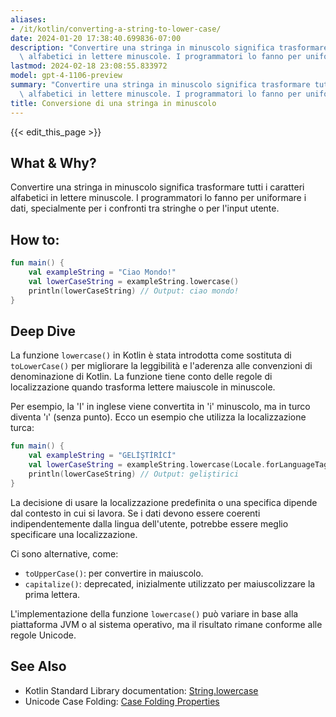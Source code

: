 ```yaml
---
aliases:
- /it/kotlin/converting-a-string-to-lower-case/
date: 2024-01-20 17:38:40.699836-07:00
description: "Convertire una stringa in minuscolo significa trasformare tutti i caratteri\
  \ alfabetici in lettere minuscole. I programmatori lo fanno per uniformare i\u2026"
lastmod: 2024-02-18 23:08:55.833972
model: gpt-4-1106-preview
summary: "Convertire una stringa in minuscolo significa trasformare tutti i caratteri\
  \ alfabetici in lettere minuscole. I programmatori lo fanno per uniformare i\u2026"
title: Conversione di una stringa in minuscolo
---
```


{{< edit_this_page >}}

## What & Why?
Convertire una stringa in minuscolo significa trasformare tutti i caratteri alfabetici in lettere minuscole. I programmatori lo fanno per uniformare i dati, specialmente per i confronti tra stringhe o per l'input utente.

## How to:
```kotlin
fun main() {
    val exampleString = "Ciao Mondo!"
    val lowerCaseString = exampleString.lowercase()
    println(lowerCaseString) // Output: ciao mondo!
}
```

## Deep Dive
La funzione `lowercase()` in Kotlin è stata introdotta come sostituta di `toLowerCase()` per migliorare la leggibilità e l'aderenza alle convenzioni di denominazione di Kotlin. La funzione tiene conto delle regole di localizzazione quando trasforma lettere maiuscole in minuscole.

Per esempio, la 'I' in inglese viene convertita in 'i' minuscolo, ma in turco diventa 'ı' (senza punto). Ecco un esempio che utilizza la localizzazione turca:

```kotlin
fun main() {
    val exampleString = "GELİŞTİRİCİ"
    val lowerCaseString = exampleString.lowercase(Locale.forLanguageTag("tr"))
    println(lowerCaseString) // Output: geliştirici
}
```

La decisione di usare la localizzazione predefinita o una specifica dipende dal contesto in cui si lavora. Se i dati devono essere coerenti indipendentemente dalla lingua dell'utente, potrebbe essere meglio specificare una localizzazione.

Ci sono alternative, come:

- `toUpperCase()`: per convertire in maiuscolo.
- `capitalize()`: deprecated, inizialmente utilizzato per maiuscolizzare la prima lettera.

L'implementazione della funzione `lowercase()` può variare in base alla piattaforma JVM o al sistema operativo, ma il risultato rimane conforme alle regole Unicode.

## See Also
- Kotlin Standard Library documentation: [String.lowercase](https://kotlinlang.org/api/latest/jvm/stdlib/kotlin.text/lowercase.html)
- Unicode Case Folding: [Case Folding Properties](http://www.unicode.org/Public/UCD/latest/ucd/CaseFolding.txt)
